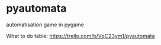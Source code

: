 # pyautomata
automatisation game in pygame

What to do table:
https://trello.com/b/VqC23ym1/pyautomata
